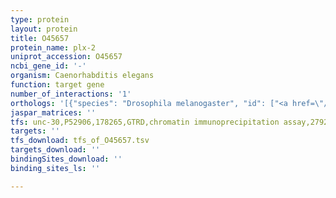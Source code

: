 ```yaml
---
type: protein
layout: protein
title: O45657
protein_name: plx-2
uniprot_accession: O45657
ncbi_gene_id: '-'
organism: Caenorhabditis elegans
function: target gene
number_of_interactions: '1'
orthologs: '[{"species": "Drosophila melanogaster", "id": ["<a href=\"/protein/q9v4a7\">Q9V4A7</a>"]}]'
jaspar_matrices: ''
tfs: unc-30,P52906,178265,GTRD,chromatin immunoprecipitation assay,27924024%5Buid%5D,No
targets: ''
tfs_download: tfs_of_O45657.tsv
targets_download: ''
bindingSites_download: ''
binding_sites_ls: ''

---
```

